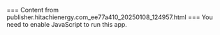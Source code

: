 === Content from publisher.hitachienergy.com_ee77a410_20250108_124957.html ===
You need to enable JavaScript to run this app.

